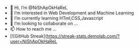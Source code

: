 - 👋 Hi, I’m @NiShApOkHaReL
- 👀 I’m interested in Web Development and Machine Learning
- 🌱 I’m currently learning  HTml,CSS,Javascript
- 💞️ I’m looking to collaborate on ...
- 📫 How to reach me ...
- [![GitHub Streak](https://streak-stats.demolab.com/?user=NiShApOkHaReL

<!---
NiShApOkHaReL/NiShApOkHaReL is a ✨ special ✨ repository because its `README.md` (this file) appears on your GitHub profile.
You can click the Preview link to take a look at your changes.
--->
